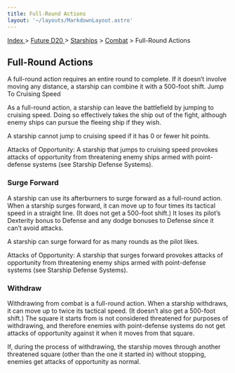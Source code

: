 ```yaml
---
title: Full-Round Actions
layout: '~/layouts/MarkdownLayout.astro'
---
```


[ Index ](/) > [ Future D20 ](/future.d20.srd) > [Starships](/future.d20.srd/starships) > [Combat](/future.d20.srd/starships/combat) > Full-Round Actions

## Full-Round Actions

A full-round action requires an entire round to complete. If it doesn’t
involve moving any distance, a starship can combine it with a 500-foot shift.
Jump To Cruising Speed

As a full-round action, a starship can leave the battlefield by jumping to
cruising speed. Doing so effectively takes the ship out of the fight, although
enemy ships can pursue the fleeing ship if they wish.

A starship cannot jump to cruising speed if it has 0 or fewer hit points.

Attacks of Opportunity: A starship that jumps to cruising speed provokes
attacks of opportunity from threatening enemy ships armed with point-defense
systems (see Starship Defense Systems).

### Surge Forward

A starship can use its afterburners to surge forward as a full-round action.
When a starship surges forward, it can move up to four times its tactical
speed in a straight line. (It does not get a 500-foot shift.) It loses its
pilot’s Dexterity bonus to Defense and any dodge bonuses to Defense since it
can’t avoid attacks.

A starship can surge forward for as many rounds as the pilot likes.

Attacks of Opportunity: A starship that surges forward provokes attacks of
opportunity from threatening enemy ships armed with point-defense systems (see
Starship Defense Systems).

### Withdraw

Withdrawing from combat is a full-round action. When a starship withdraws, it
can move up to twice its tactical speed. (It doesn’t also get a 500-foot
shift.) The square it starts from is not considered threatened for purposes of
withdrawing, and therefore enemies with point-defense systems do not get
attacks of opportunity against it when it moves from that square.

If, during the process of withdrawing, the starship moves through another
threatened square (other than the one it started in) without stopping, enemies
get attacks of opportunity as normal.

